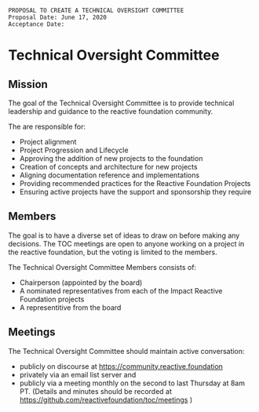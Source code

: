 ```
PROPOSAL TO CREATE A TECHNICAL OVERSIGHT COMMITTEE
Proposal Date: June 17, 2020
Acceptance Date: 
```

# Technical Oversight Committee

## Mission
The goal of the Technical Oversight Committee is to provide technical leadership and guidance to the reactive foundation community.

The are responsible for:
 - Project alignment
 - Project Progression and Lifecycle
 - Approving the addition of new projects to the foundation
 - Creation of concepts and architecture for new projects
 - Aligning documentation reference and implementations
 - Providing recommended practices for the Reactive Foundation Projects
 - Ensuring active projects have the support and sponsorship they require

## Members
The goal is to have a diverse set of ideas to draw on before making any decisions. The TOC meetings are open to anyone working on a project in the reactive foundation, but the voting is limited to the members.

The Technical Oversight Committee Members consists of:
- Chairperson (appointed by the board)
- A nominated representatives from each of the Impact Reactive Foundation projects
- A representitive from the board 


## Meetings
The Technical Oversight Committee should maintain active conversation:
 - publicly on discourse at https://community.reactive.foundation 
 - privately via an email list server and 
 - publicly via a meeting monthly on the second to last Thursday at 8am PT. (Details and minutes should be recorded at https://github.com/reactivefoundation/toc/meetings )